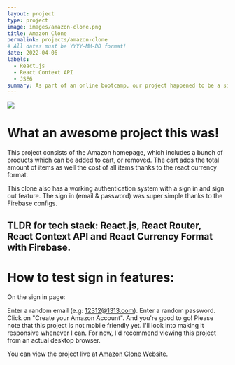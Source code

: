 ```yaml
---
layout: project
type: project
image: images/amazon-clone.png
title: Amazon Clone
permalink: projects/amazon-clone
# All dates must be YYYY-MM-DD format!
date: 2022-04-06
labels:
  - React.js
  - React Context API
  - JSE6
summary: As part of an online bootcamp, our project happened to be a simple 3 page Amazon clone.
---
```


<div class="ui small rounded images">
  <img class="ui image" src="../images/app-landing-page(2).png">
</div>

# What an awesome project this was!

This project consists of the Amazon homepage, which includes a bunch of products which can be added to cart, or removed. The cart adds the total amount of items as well the cost of all items thanks to the react currency format.

This clone also has a working authentication system with a sign in and sign out feature. The sign in (email & password) was super simple thanks to the Firebase configs.

## TLDR for tech stack: React.js, React Router, React Context API and React Currency Format with Firebase.

# How to test sign in features:

On the sign in page:

Enter a random email (e.g: 12312@1313.com). Enter a random password. Click on "Create your Amazon Account".
And you're good to go! 
Please note that this project is not mobile friendly yet. I'll look into making it responsive whenever I can. For now, I'd recommend viewing this project from an actual desktop browser.



You can view the project live at  [Amazon Clone Website](https://clone-94bcd.web.app/).



